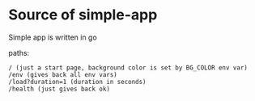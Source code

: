 # Source of simple-app

Simple app is written in go


paths:

```
/ (just a start page, background color is set by BG_COLOR env var)
/env (gives back all env vars)
/load?duration=1 (duration in seconds)
/health (just gives back ok)
```
